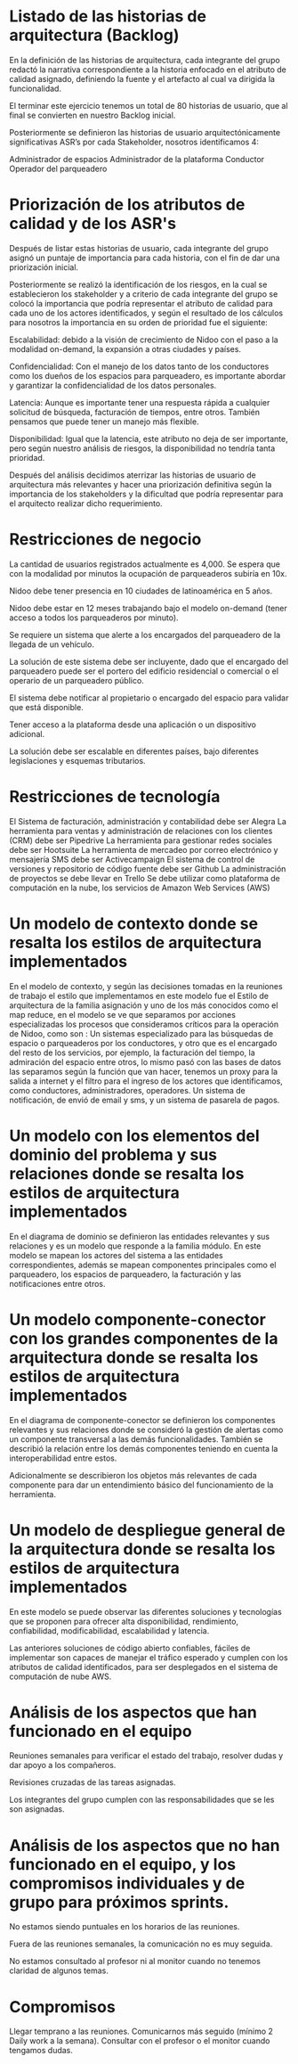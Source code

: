 # Listado de las historias de arquitectura (Backlog)
En la definición de las historias de arquitectura, cada integrante del grupo redactó la narrativa correspondiente a la historia enfocado en el atributo de calidad asignado, definiendo la fuente y el artefacto al cual va dirigida la funcionalidad.

El terminar este ejercicio tenemos un total de 80 historias de usuario, que al final se convierten en nuestro Backlog inicial.

Posteriormente se definieron las historias de usuario arquitectónicamente significativas ASR’s por cada Stakeholder, nosotros identificamos 4:

Administrador de espacios
Administrador de la plataforma
Conductor
Operador del parqueadero
 
# Priorización de los atributos de calidad y de los ASR's
Después de listar estas historias de usuario, cada integrante del grupo asignó un puntaje de importancia para cada historia, con el fin de dar una priorización inicial.

Posteriormente se realizó la identificación de los riesgos, en la cual se establecieron los stakeholder y a criterio de cada integrante del grupo se colocó la importancia que podría representar el atributo de calidad para cada uno de los actores identificados, y según el resultado de los cálculos para nosotros la importancia en su orden de prioridad fue el siguiente:

Escalabilidad: debido a la visión de crecimiento de Nidoo con el paso a la modalidad on-demand, la expansión a otras ciudades y países.
 
Confidencialidad: Con el manejo de los datos tanto de los conductores como los dueños de los espacios para parqueadero, es importante abordar y garantizar la confidencialidad de los datos personales.

Latencia: Aunque es importante tener una respuesta rápida a cualquier solicitud de búsqueda, facturación de tiempos, entre otros. También pensamos que puede tener un manejo más flexible.

Disponibilidad: Igual que la latencia, este atributo no deja de ser importante, pero según nuestro análisis de riesgos, la disponibilidad no tendría tanta prioridad.

Después del análisis decidimos aterrizar las historias de usuario de arquitectura más relevantes y hacer una priorización definitiva según la importancia de los stakeholders y la dificultad que podría representar para el arquitecto realizar dicho requerimiento.

# Restricciones de negocio
La cantidad de usuarios registrados actualmente es 4,000. Se espera que con la modalidad por minutos la ocupación de parqueaderos subiría en 10x.

Nidoo debe tener presencia en 10 ciudades de latinoamérica en 5 años.

Nidoo debe estar en 12 meses trabajando bajo el modelo on-demand (tener acceso a todos los parqueaderos por minuto).

Se requiere un sistema que alerte a los encargados del parqueadero de la llegada de un vehículo.

La solución de este sistema debe ser incluyente, dado que el encargado del parqueadero puede ser el portero del edificio residencial o comercial o el operario de un parqueadero público.

El sistema debe notificar al propietario o encargado del espacio para validar que está disponible.

Tener acceso a la plataforma desde una aplicación o un dispositivo adicional.

La solución debe ser escalable en diferentes países, bajo diferentes legislaciones y esquemas tributarios.
 
# Restricciones de tecnología
El Sistema de facturación, administración y contabilidad debe ser Alegra
La herramienta para ventas y administración de relaciones con los clientes (CRM) debe ser Pipedrive
La herramienta para gestionar redes sociales debe ser Hootsuite
La herramienta de mercadeo por correo electrónico y mensajería SMS debe ser Activecampaign
El sistema de control de versiones y repositorio de código fuente debe ser Github
La administración de proyectos se debe llevar en Trello
Se debe utilizar como plataforma de computación en la nube, los servicios de Amazon Web Services (AWS)
 
# Un modelo de contexto donde se resalta los estilos de arquitectura implementados
En el modelo de contexto, y según las decisiones tomadas en la reuniones de trabajo el estilo que implementamos en este modelo fue el Estilo de arquitectura de la familia asignación y uno de los más conocidos como el map reduce, en el modelo se ve que separamos por acciones especializadas los procesos que consideramos críticos para la operación de Nidoo, como son : Un sistemas especializado para las búsquedas de espacio o parqueaderos por los conductores, y otro que es el encargado del resto de los servicios, por ejemplo, la facturación del tiempo, la admiración del espacio entre otros, lo mismo pasó con las bases de datos las separamos según la función que van hacer, tenemos un proxy para la salida a internet y el filtro para el ingreso de los actores que identificamos, como conductores, administradores, operadores. Un sistema de notificación, de envió de email y sms, y un sistema de pasarela de pagos.

# Un modelo con los elementos del dominio del problema y sus relaciones donde se resalta los estilos de arquitectura implementados

En el diagrama de dominio se definieron las entidades relevantes y sus relaciones y es un modelo que responde a la familia módulo. En este modelo se mapean los actores del sistema a las entidades correspondientes, además se mapean componentes principales como el parqueadero, los espacios de parqueadero, la facturación y las notificaciones entre otros.

# Un modelo componente-conector con los grandes componentes de la arquitectura donde se resalta los estilos de arquitectura implementados

En el diagrama de componente-conector se definieron los componentes relevantes y sus relaciones donde se consideró la gestión de alertas como un componente transversal a las demás funcionalidades. También se describió la relación entre los demás componentes teniendo en cuenta la interoperabilidad entre estos.

Adicionalmente se describieron los objetos más relevantes de cada componente para dar un entendimiento básico del funcionamiento de la herramienta.

# Un modelo de despliegue general de la arquitectura donde se resalta los estilos de arquitectura implementados
En este modelo se puede observar las diferentes soluciones y tecnologías que se proponen para ofrecer alta disponibilidad, rendimiento, confiabilidad, modificabilidad, escalabilidad y latencia.
 
Las anteriores soluciones de código abierto confiables, fáciles de implementar son capaces de manejar el tráfico esperado y cumplen con los atributos de calidad identificados, para ser desplegados en el sistema de computación de nube AWS.
 
 
# Análisis de los aspectos que han funcionado en el equipo
Reuniones semanales para verificar el estado del trabajo, resolver dudas y dar apoyo a los compañeros. 

Revisiones cruzadas de las tareas asignadas.

Los integrantes del grupo cumplen con las responsabilidades que se les son asignadas.

# Análisis de los aspectos que no han funcionado en el equipo, y los compromisos individuales y de grupo para próximos sprints.

No estamos siendo puntuales en los horarios de las reuniones.

Fuera de las reuniones semanales, la comunicación no es muy seguida.

No estamos consultado al profesor ni al monitor cuando no tenemos claridad de algunos temas.

# Compromisos  
Llegar temprano a las reuniones.
Comunicarnos más seguido (mínimo 2 Daily work a la semana).
Consultar con el profesor o el monitor cuando tengamos dudas.

